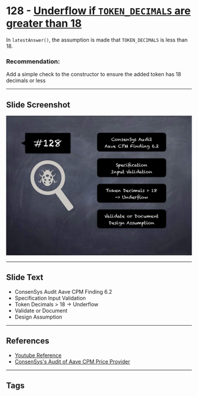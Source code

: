 
# 128 - [Underflow if `TOKEN_DECIMALS` are greater than 18](Underflow%20if%20`TOKEN_DECIMALS`%20are%20greater%20than%2018.md)

In `latestAnswer()`, the assumption is made that `TOKEN_DECIMALS` is less than 18.

### Recommendation:
Add a simple check to the constructor to ensure the added token has 18 decimals or less
___
## Slide Screenshot
![128.jpg](../../images/8.%20Audit%20Findings%20201/128.jpg)
___
## Slide Text
- ConsenSys Audit Aave CPM Finding 6.2
- Specification Input Validation
- Token Decimals > 18 -> Underflow
- Validate or Document 
- Design Assumption 
___
## References
- [Youtube Reference](https://youtu.be/yphqu2N35X4?t=428)
- [ConsenSys's Audit of Aave CPM Price Provider](https://consensys.net/diligence/audits/2020/05/aave-cpm-price-provider/#underflow-if-token-decimals-are-greater-than-18)
___
## Tags
